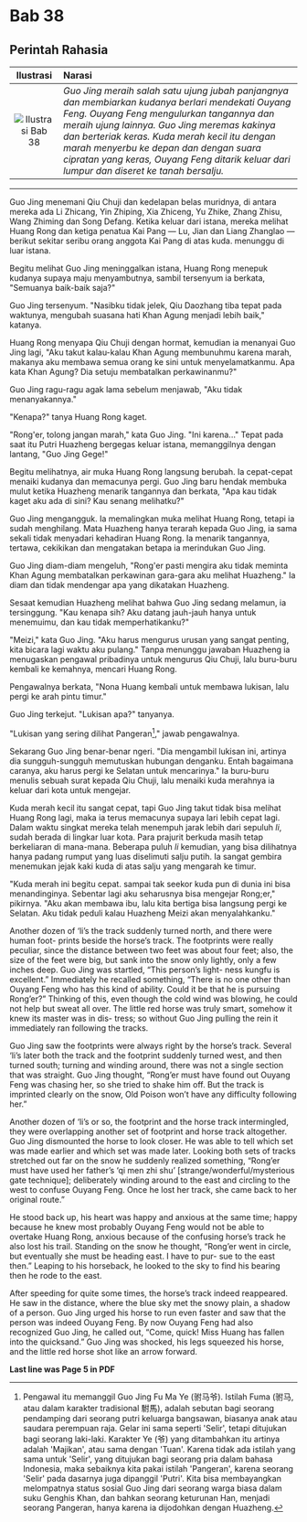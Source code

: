 # Bab 38
## Perintah Rahasia

| Ilustrasi | Narasi |
|   :---:   | :---   |
| ![Ilustrasi Bab 38](https://res.cloudinary.com/drzjshskk/image/upload/v1676693833/sdyxz/originals/loch-38_zagfqz.jpg)  | _Guo Jing meraih salah satu ujung jubah panjangnya dan membiarkan kudanya berlari mendekati Ouyang Feng. Ouyang Feng mengulurkan tangannya dan meraih ujung lainnya. Guo Jing meremas kakinya dan berteriak keras. Kuda merah kecil itu dengan marah menyerbu ke depan dan dengan suara cipratan yang keras, Ouyang Feng ditarik keluar dari lumpur dan diseret ke tanah bersalju._ |

***

Guo Jing menemani Qiu Chuji dan kedelapan belas muridnya, di antara mereka ada Li Zhicang, Yin Zhiping, 
Xia Zhiceng, Yu Zhike, Zhang Zhisu, Wang Zhiming dan Song Defang. Ketika keluar dari istana, mereka melihat
Huang Rong dan ketiga penatua Kai Pang — Lu, Jian dan Liang Zhanglao — berikut sekitar seribu orang anggota 
Kai Pang di atas kuda. menunggu di luar istana.

Begitu melihat Guo Jing meninggalkan istana, Huang Rong menepuk kudanya supaya maju menyambutnya, sambil tersenyum
ia berkata, "Semuanya baik-baik saja?"

Guo Jing tersenyum. "Nasibku tidak jelek, Qiu Daozhang tiba tepat pada waktunya, mengubah suasana hati Khan Agung
menjadi lebih baik," katanya.

Huang Rong menyapa Qiu Chuji dengan hormat, kemudian ia menanyai Guo Jing lagi, "Aku takut kalau-kalau Khan Agung 
membunuhmu karena marah, makanya aku membawa semua orang ke sini untuk menyelamatkanmu. Apa kata Khan Agung? Dia setuju
membatalkan perkawinanmu?"

Guo Jing ragu-ragu agak lama sebelum menjawab, "Aku tidak menanyakannya."

"Kenapa?" tanya Huang Rong kaget.

"Rong'er, tolong jangan marah," kata Guo Jing. "Ini karena..." Tepat pada saat itu Putri Huazheng bergegas
keluar istana, memanggilnya dengan lantang, "Guo Jing Gege!"

Begitu melihatnya, air muka Huang Rong langsung berubah. Ia cepat-cepat menaiki kudanya dan memacunya pergi. Guo Jing 
baru hendak membuka mulut ketika Huazheng menarik tangannya dan berkata, "Apa kau tidak kaget aku ada di sini? Kau
senang melihatku?"

Guo Jing mengangguk. Ia memalingkan muka melihat Huang Rong, tetapi ia sudah menghilang. Mata Huazheng hanya 
terarah kepada Guo Jing, ia sama sekali tidak menyadari kehadiran Huang Rong. Ia menarik tangannya, tertawa,
cekikikan dan mengatakan betapa ia merindukan Guo Jing.

Guo Jing diam-diam mengeluh, "Rong'er pasti mengira aku tidak meminta Khan Agung membatalkan perkawinan gara-gara
aku melihat Huazheng." Ia diam dan tidak mendengar apa yang dikatakan Huazheng.

Sesaat kemudian Huazheng melihat bahwa Guo Jing sedang melamun, ia tersinggung. "Kau kenapa sih? Aku datang jauh-jauh
hanya untuk menemuimu, dan kau tidak memperhatikanku?"

"Meizi," kata Guo Jing. "Aku harus mengurus urusan yang sangat penting, kita bicara lagi waktu aku pulang." Tanpa 
menunggu jawaban Huazheng ia menugaskan pengawal pribadinya untuk mengurus Qiu Chuji, lalu buru-buru kembali ke
kemahnya, mencari Huang Rong.

Pengawalnya berkata, "Nona Huang kembali untuk membawa lukisan, lalu pergi ke arah pintu timur."

Guo Jing terkejut. "Lukisan apa?" tanyanya.

"Lukisan yang sering dilihat Pangeran[^pangeran-menantu]," jawab pengawalnya.

[^pangeran-menantu]: Pengawal itu memanggil Guo Jing Fu Ma Ye (驸马爷). Istilah Fuma (驸马, atau dalam karakter tradisional 駙馬), adalah sebutan bagi seorang pendamping dari seorang putri keluarga bangsawan, biasanya anak atau saudara perempuan raja. Gelar ini sama seperti 'Selir', tetapi ditujukan bagi seorang laki-laki. Karakter Ye (爷) yang ditambahkan itu artinya adalah 'Majikan', atau sama dengan 'Tuan'. Karena tidak ada istilah yang sama untuk 'Selir', yang ditujukan bagi seorang pria dalam bahasa Indonesia, maka sebaiknya kita pakai istilah 'Pangeran', karena seorang 'Selir' pada dasarnya juga dipanggil 'Putri'. Kita bisa membayangkan melompatnya status sosial Guo Jing dari seorang warga biasa dalam suku Genghis Khan, dan bahkan seorang keturunan Han, menjadi seorang Pangeran, hanya karena ia dijodohkan dengan Huazheng.

Sekarang Guo Jing benar-benar ngeri. "Dia mengambil lukisan ini, artinya dia sungguh-sungguh memutuskan hubungan 
denganku. Entah bagaimana caranya, aku harus pergi ke Selatan untuk mencarinya." Ia buru-buru menulis sebuah surat kepada 
Qiu Chuji, lalu menaiki kuda merahnya ia keluar dari kota untuk mengejar.

Kuda merah kecil itu sangat cepat, tapi Guo Jing takut tidak bisa melihat Huang Rong lagi, maka ia terus memacunya supaya
lari lebih cepat lagi. Dalam waktu singkat mereka telah menempuh jarak lebih dari sepuluh _li_, sudah berada di lingkar luar
kota. Para prajurit berkuda masih tetap berkeliaran di mana-mana. Beberapa puluh _li_ kemudian, yang bisa dilihatnya
hanya padang rumput yang luas diselimuti salju putih. Ia sangat gembira menemukan jejak kaki kuda di atas salju yang 
mengarah ke timur.

"Kuda merah ini begitu cepat. sampai tak seekor kuda pun di dunia ini bisa menandinginya. Sebentar lagi aku seharusnya bisa
mengejar Rong;er," pikirnya. "Aku akan membawa ibu, lalu kita bertiga bisa langsung pergi ke Selatan. Aku tidak peduli
kalau Huazheng Meizi akan menyalahkanku."


Another dozen of ‘li’s the track suddenly turned north, and there were human foot-
prints beside the horse’s track. The footprints were really peculiar, since the distance
between two feet was about four feet; also, the size of the feet were big, but sank into
the snow only lightly, only a few inches deep. Guo Jing was startled, “This person’s light-
ness kungfu is excellent.” Immediately he recalled something, “There is no one other
than Ouyang Feng who has this kind of ability. Could it be that he is pursuing Rong’er?”
Thinking of this, even though the cold wind was blowing, he could not help but sweat
all over. The little red horse was truly smart, somehow it knew its master was in dis-
tress; so without Guo Jing pulling the rein it immediately ran following the tracks.

Guo Jing saw the footprints were always right by the horse’s track. Several ‘li’s later
both the track and the footprint suddenly turned west, and then turned south; turning
and winding around, there was not a single section that was straight. Guo Jing thought,
“Rong’er must have found out Ouyang Feng was chasing her, so she tried to shake him
off. But the track is imprinted clearly on the snow, Old Poison won’t have any difficulty
following her.”

Another dozen of ‘li’s or so, the footprint and the horse track intermingled, they were
overlapping another set of footprint and horse track altogether. Guo Jing dismounted
the horse to look closer. He was able to tell which set was made earlier and which set
was made later. Looking both sets of tracks stretched out far on the snow he suddenly
realized something, “Rong’er must have used her father’s ‘qi men zhi shu’
[strange/wonderful/mysterious gate technique]; deliberately winding around to the
east and circling to the west to confuse Ouyang Feng. Once he lost her track, she came
back to her original route.”

He stood back up, his heart was happy and anxious at the same time; happy because he
knew most probably Ouyang Feng would not be able to overtake Huang Rong, anxious
because of the confusing horse’s track he also lost his trail. Standing on the snow he
thought, “Rong’er went in circle, but eventually she must be heading east. I have to pur-
sue to the east then.” Leaping to his horseback, he looked to the sky to find his bearing
then he rode to the east.

After speeding for quite some times, the horse’s track indeed reappeared. He saw in the
distance, where the blue sky met the snowy plain, a shadow of a person. Guo Jing urged
his horse to run even faster and saw that the person was indeed Ouyang Feng. By now
Ouyang Feng had also recognized Guo Jing, he called out, “Come, quick! Miss Huang has
fallen into the quicksand.” Guo Jing was shocked, his legs squeezed his horse, and the
little red horse shot like an arrow forward.

**Last line was Page 5 in PDF**
